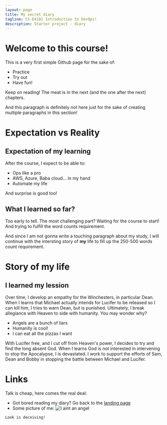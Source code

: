 ```yaml
---
layout: page
title: My secret diary
tagline: CS-E4101 Introduction to DevOps!
description: Starter project - diary
---
```


# Welcome to this course!
This is a very first simple Github page for the sake of:
- Practice
- Try out
- Have fun!

Keep on reading! The meat is in the next (and the one after the next) chapters.

And this paragraph is definitely not here just for the sake of creating multiple paragraphs in this section!

# Expectation vs Reality
## Expectation of my learning
After the course, I expect to be able to:
- Ops like a pro
- AWS, Azure, Baba cloud... in my hand
- Automate my life

And surprise is good too!

## What I learned so far?
Too early to tell. The most challenging part? Waiting for the course to start! And trying to fulfill the word counts requirement.

And since I am not gonna write a touching paragraph about my study, I will continue with the intersting story of **my** life to fill up the 250-500 words count requirement.

# Story of my life
## I learned my lession
Over time, I develop an empathy for the Winchesters, in particular Dean. When I learns that Michael actually intends for Lucifer to be released so I can kill him, I tries to warn Dean, but is punished. Ultimately, I break allegiance with Heaven to side with humanity. You may wonder why?
- Angels are a bunch of liars
- Humanity is cool!
- I can eat all the pizzas I want

With Lucifer free, and I cut off from Heaven's power, I decides to try and find the long absent God. When I learns God is not interested in intervening to stop the Apocalypse, I is devastated. I work to support the efforts of Sam, Dean and Bobby in stopping the battle between Michael and Lucifer.

# Links
Talk is cheap, here comes the real deal:
- Got bored reading my diary? Go back to the [landing page](/)
- Some picture of me: ![I aint an angel](https://making-the-web.com/sites/default/files/clipart/127776/angel-cliparts-127776-5586228.png)


`Look is deceiving!`
